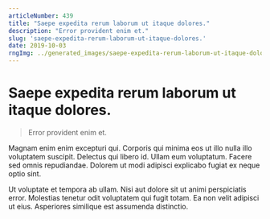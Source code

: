 ```yaml
---
articleNumber: 439
title: "Saepe expedita rerum laborum ut itaque dolores."
description: "Error provident enim et."
slug: 'saepe-expedita-rerum-laborum-ut-itaque-dolores.'
date: 2019-10-03
rngImg: ../generated_images/saepe-expedita-rerum-laborum-ut-itaque-dolores..jpg
---
```


# Saepe expedita rerum laborum ut itaque dolores.

> Error provident enim et.

Magnam enim enim excepturi qui. Corporis qui minima eos ut illo nulla illo voluptatem suscipit. Delectus qui libero id. Ullam eum voluptatum. Facere sed omnis repudiandae. Dolorem ut modi adipisci explicabo fugiat ex neque optio sint.
 Ut voluptate et tempora ab ullam. Nisi aut dolore sit ut animi perspiciatis error. Molestias tenetur odit voluptatem qui fugit totam. Ea non velit adipisci ut eius. Asperiores similique est assumenda distinctio.
